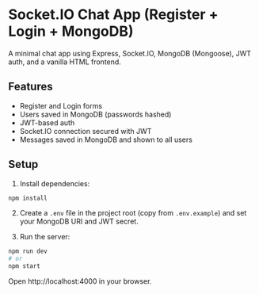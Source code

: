 # Socket.IO Chat App (Register + Login + MongoDB)

A minimal chat app using Express, Socket.IO, MongoDB (Mongoose), JWT auth, and a vanilla HTML frontend.

## Features
- Register and Login forms
- Users saved in MongoDB (passwords hashed)
- JWT-based auth
- Socket.IO connection secured with JWT
- Messages saved in MongoDB and shown to all users

## Setup

1) Install dependencies:
```bash
npm install
```

2) Create a `.env` file in the project root (copy from `.env.example`) and set your MongoDB URI and JWT secret.

3) Run the server:
```bash
npm run dev
# or
npm start
```

Open http://localhost:4000 in your browser.

